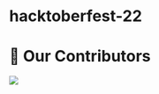 # hacktoberfest-22

# :handshake: Our Contributors
<a href="https://github.com/cheemsjs/hacktoberfest-22/graphs/contributors">
  <img src="https://contrib.rocks/image?repo=cheemsjs/hacktoberfest-22" />
</a>
